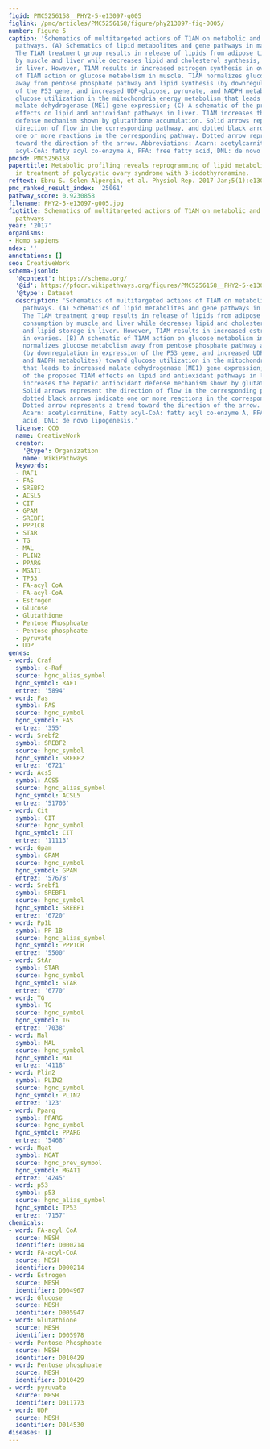 ```yaml
---
figid: PMC5256158__PHY2-5-e13097-g005
figlink: /pmc/articles/PMC5256158/figure/phy213097-fig-0005/
number: Figure 5
caption: 'Schematics of multitargeted actions of T1AM on metabolic and steroidogenic
  pathways. (A) Schematics of lipid metabolites and gene pathways in major tissues.
  The T1AM treatment group results in release of lipids from adipose tissue and consumption
  by muscle and liver while decreases lipid and cholesterol synthesis, and lipid storage
  in liver. However, T1AM results in increased estrogen synthesis in ovaries. (B) A schematic
  of T1AM action on glucose metabolism in muscle. T1AM normalizes glucose metabolism
  away from pentose phosphate pathway and lipid synthesis (by downregulation in expression
  of the P53 gene, and increased UDP‐glucose, pyruvate, and NADPH metabolites) toward
  glucose utilization in the mitochondria energy metabolism that leads to increased
  malate dehydrogenase (ME1) gene expression; (C) A schematic of the proposed T1AM
  effects on lipid and antioxidant pathways in liver. T1AM increases the hepatic antioxidant
  defense mechanism shown by glutathione accumulation. Solid arrows represent the
  direction of flow in the corresponding pathway, and dotted black arrows indicate
  one or more reactions in the corresponding pathway. Dotted arrow represents a trend
  toward the direction of the arrow. Abbreviations: Acarn: acetylcarnitine, Fatty
  acyl‐CoA: fatty acyl co‐enzyme A, FFA: free fatty acid, DNL: de novo lipogenesis.'
pmcid: PMC5256158
papertitle: Metabolic profiling reveals reprogramming of lipid metabolic pathways
  in treatment of polycystic ovary syndrome with 3‐iodothyronamine.
reftext: Ebru S. Selen Alpergin, et al. Physiol Rep. 2017 Jan;5(1):e13097.
pmc_ranked_result_index: '25061'
pathway_score: 0.9230858
filename: PHY2-5-e13097-g005.jpg
figtitle: Schematics of multitargeted actions of T1AM on metabolic and steroidogenic
  pathways
year: '2017'
organisms:
- Homo sapiens
ndex: ''
annotations: []
seo: CreativeWork
schema-jsonld:
  '@context': https://schema.org/
  '@id': https://pfocr.wikipathways.org/figures/PMC5256158__PHY2-5-e13097-g005.html
  '@type': Dataset
  description: 'Schematics of multitargeted actions of T1AM on metabolic and steroidogenic
    pathways. (A) Schematics of lipid metabolites and gene pathways in major tissues.
    The T1AM treatment group results in release of lipids from adipose tissue and
    consumption by muscle and liver while decreases lipid and cholesterol synthesis,
    and lipid storage in liver. However, T1AM results in increased estrogen synthesis
    in ovaries. (B) A schematic of T1AM action on glucose metabolism in muscle. T1AM
    normalizes glucose metabolism away from pentose phosphate pathway and lipid synthesis
    (by downregulation in expression of the P53 gene, and increased UDP‐glucose, pyruvate,
    and NADPH metabolites) toward glucose utilization in the mitochondria energy metabolism
    that leads to increased malate dehydrogenase (ME1) gene expression; (C) A schematic
    of the proposed T1AM effects on lipid and antioxidant pathways in liver. T1AM
    increases the hepatic antioxidant defense mechanism shown by glutathione accumulation.
    Solid arrows represent the direction of flow in the corresponding pathway, and
    dotted black arrows indicate one or more reactions in the corresponding pathway.
    Dotted arrow represents a trend toward the direction of the arrow. Abbreviations:
    Acarn: acetylcarnitine, Fatty acyl‐CoA: fatty acyl co‐enzyme A, FFA: free fatty
    acid, DNL: de novo lipogenesis.'
  license: CC0
  name: CreativeWork
  creator:
    '@type': Organization
    name: WikiPathways
  keywords:
  - RAF1
  - FAS
  - SREBF2
  - ACSL5
  - CIT
  - GPAM
  - SREBF1
  - PPP1CB
  - STAR
  - TG
  - MAL
  - PLIN2
  - PPARG
  - MGAT1
  - TP53
  - FA-acyl CoA
  - FA-acyl-CoA
  - Estrogen
  - Glucose
  - Glutathione
  - Pentose Phosphoate
  - Pentose phosphoate
  - pyruvate
  - UDP
genes:
- word: Craf
  symbol: c-Raf
  source: hgnc_alias_symbol
  hgnc_symbol: RAF1
  entrez: '5894'
- word: Fas
  symbol: FAS
  source: hgnc_symbol
  hgnc_symbol: FAS
  entrez: '355'
- word: Srebf2
  symbol: SREBF2
  source: hgnc_symbol
  hgnc_symbol: SREBF2
  entrez: '6721'
- word: Acs5
  symbol: ACS5
  source: hgnc_alias_symbol
  hgnc_symbol: ACSL5
  entrez: '51703'
- word: Cit
  symbol: CIT
  source: hgnc_symbol
  hgnc_symbol: CIT
  entrez: '11113'
- word: Gpam
  symbol: GPAM
  source: hgnc_symbol
  hgnc_symbol: GPAM
  entrez: '57678'
- word: Srebf1
  symbol: SREBF1
  source: hgnc_symbol
  hgnc_symbol: SREBF1
  entrez: '6720'
- word: Pp1b
  symbol: PP-1B
  source: hgnc_alias_symbol
  hgnc_symbol: PPP1CB
  entrez: '5500'
- word: StAr
  symbol: STAR
  source: hgnc_symbol
  hgnc_symbol: STAR
  entrez: '6770'
- word: TG
  symbol: TG
  source: hgnc_symbol
  hgnc_symbol: TG
  entrez: '7038'
- word: Mal
  symbol: MAL
  source: hgnc_symbol
  hgnc_symbol: MAL
  entrez: '4118'
- word: Plin2
  symbol: PLIN2
  source: hgnc_symbol
  hgnc_symbol: PLIN2
  entrez: '123'
- word: Pparg
  symbol: PPARG
  source: hgnc_symbol
  hgnc_symbol: PPARG
  entrez: '5468'
- word: Mgat
  symbol: MGAT
  source: hgnc_prev_symbol
  hgnc_symbol: MGAT1
  entrez: '4245'
- word: p53
  symbol: p53
  source: hgnc_alias_symbol
  hgnc_symbol: TP53
  entrez: '7157'
chemicals:
- word: FA-acyl CoA
  source: MESH
  identifier: D000214
- word: FA-acyl-CoA
  source: MESH
  identifier: D000214
- word: Estrogen
  source: MESH
  identifier: D004967
- word: Glucose
  source: MESH
  identifier: D005947
- word: Glutathione
  source: MESH
  identifier: D005978
- word: Pentose Phosphoate
  source: MESH
  identifier: D010429
- word: Pentose phosphoate
  source: MESH
  identifier: D010429
- word: pyruvate
  source: MESH
  identifier: D011773
- word: UDP
  source: MESH
  identifier: D014530
diseases: []
---
```

